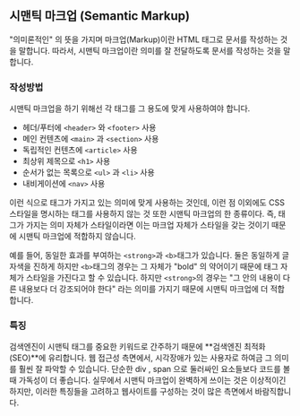 ## 시맨틱 마크업 (Semantic Markup)

"의미론적인" 의 뜻을 가지며 마크업(Markup)이란 HTML 태그로 문서를 작성하는 것을 말합니다. 따라서, 시맨틱 마크업이란 의미를 잘 전달하도록 문서를 작성하는 것을 말합니다.

### 작성방법

시맨틱 마크업을 하기 위해선 각 태그를 그 용도에 맞게 사용하여야 합니다.

- 헤더/푸터에 `<header>` 와 `<footer>` 사용
- 메인 컨텐츠에 `<main>` 과 `<section>` 사용
- 독립적인 컨텐츠에 `<article>` 사용
- 최상위 제목으로 `<h1>` 사용
- 순서가 없는 목록으로 `<ul>` 과 `<li>` 사용
- 내비게이션에 `<nav>` 사용

이런 식으로 태그가 가지고 있는 의미에 맞게 사용하는 것인데, 이런 점 이외에도 CSS 스타일을 명시하는 태그를 사용하지 않는 것 또한 시맨틱 마크업의 한 종류이다. 즉, 태그가 가지는 의미 자체가 스타일이라면 이는 마크업 자체가 스타일을 갖는 것이기 때문에 시맨틱 마크업에 적합하지 않습니다.

예를 들어, 동일한 효과를 부여하는 `<strong>`과 `<b>`태그가 있습니다. 둘은 동일하게 글자색을 진하게 하지만 `<b>`태그의 경우는 그 자체가 "bold" 의 약어이기 때문에 태그 자체가 스타일을 가진다고 할 수 있습니다. 하지만 `<strong>`의 경우는 "그 안의 내용이 다른 내용보다 더 강조되어야 한다" 라는 의미를 가지기 때문에 시맨틱 마크업에 더 적합합니다.

### 특징

검색엔진이 시맨틱 태그를 중요한 키워드로 간주하기 때문에 **검색엔진 최적화(SEO)**에 유리합니다.
웹 접근성 측면에서, 시각장애가 있는 사용자로 하여금 그 의미를 훨씬 잘 파악할 수 있습니다.
단순한 div , span 으로 둘러싸인 요소들보다 코드를 볼 때 가독성이 더 좋습니다.
실무에서 시맨틱 마크업이 완벽하게 쓰이는 것은 이상적이긴 하지만, 이러한 특징들을 고려하고 웹사이트를 구성하는 것이 많은 측면에서 바람직합니다.
